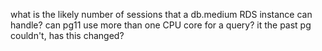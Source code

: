 
what is the likely number of sessions that a db.medium RDS instance can handle?
can pg11 use more than one CPU core for a query? it the past pg couldn't, has this changed?
